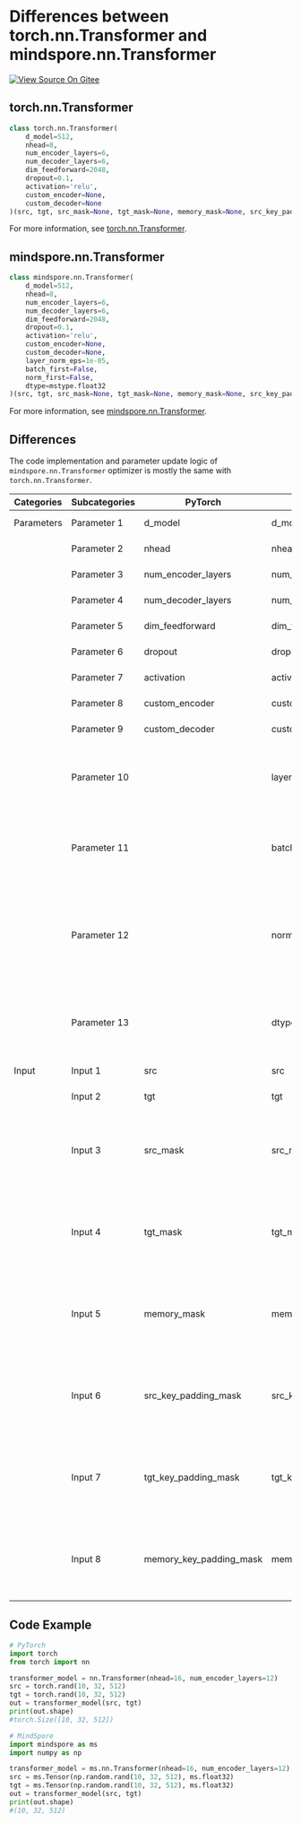 # Differences between torch.nn.Transformer and mindspore.nn.Transformer

[![View Source On Gitee](https://mindspore-website.obs.cn-north-4.myhuaweicloud.com/website-images/r2.3.0rc2/resource/_static/logo_source_en.svg)](https://gitee.com/mindspore/docs/blob/r2.3.0rc2/docs/mindspore/source_en/note/api_mapping/pytorch_diff/Transformer.md)

## torch.nn.Transformer

```python
class torch.nn.Transformer(
    d_model=512,
    nhead=8,
    num_encoder_layers=6,
    num_decoder_layers=6,
    dim_feedforward=2048,
    dropout=0.1,
    activation='relu',
    custom_encoder=None,
    custom_decoder=None
)(src, tgt, src_mask=None, tgt_mask=None, memory_mask=None, src_key_padding_mask=None, tgt_key_padding_mask=None, memory_key_padding_mask=None)
```

For more information, see [torch.nn.Transformer](https://pytorch.org/docs/1.8.1/generated/torch.nn.Transformer.html).

## mindspore.nn.Transformer

```python
class mindspore.nn.Transformer(
    d_model=512,
    nhead=8,
    num_encoder_layers=6,
    num_decoder_layers=6,
    dim_feedforward=2048,
    dropout=0.1,
    activation='relu',
    custom_encoder=None,
    custom_decoder=None,
    layer_norm_eps=1e-05,
    batch_first=False,
    norm_first=False,
    dtype=mstype.float32
)(src, tgt, src_mask=None, tgt_mask=None, memory_mask=None, src_key_padding_mask=None, tgt_key_padding_mask=None, memory_key_padding_mask=None)
```

For more information, see [mindspore.nn.Transformer](https://mindspore.cn/docs/en/r2.3.0rc2/api_python/nn/mindspore.nn.Transformer.html).

## Differences

The code implementation and parameter update logic of `mindspore.nn.Transformer` optimizer is mostly the same with `torch.nn.Transformer`.

| Categories | Subcategories |PyTorch | MindSpore | Difference |
| --- | ---   | ---   | ---        |---  |
| Parameters | Parameter 1 | d_model       | d_model        | Consistent function |
|      | Parameter 2 | nhead           | nhead | Consistent function |
|      | Parameter 3 | num_encoder_layers        | num_encoder_layers | Consistent function |
|      | Parameter 4 | num_decoder_layers        | num_decoder_layers | Consistent function |
|      | Parameter 5 | dim_feedforward        | dim_feedforward | Consistent function |
|      | Parameter 6 | dropout        | dropout | Consistent function |
|      | Parameter 7 | activation        | activation | Consistent function |
|      | Parameter 8 | custom_encoder        | custom_encoder | Consistent function |
|      | Parameter 9 | custom_decoder        | custom_decoder | Consistent function |
|      | Parameter 10 |         | layer_norm_eps | In MindSpore, the value of eps can be set in LayerNorm, PyTorch does not have this function |
|      | Parameter 11 |         | batch_first | In MindSpore, first batch can be set as batch dimension, PyTorch does not have this function |
|      | Parameter 12 |         | norm_first | In MindSpore, LayerNorm can be set in between MultiheadAttention Layer and FeedForward Layer or after, PyTorch does not have this function |
|      | Parameter 13 |         | dtype          | In MindSpore, dtype can be set for parameters using 'dtype'. PyTorch does not have this function. |
| Input  | Input 1 | src            | src | Consistent function                                               |
|     | Input 2 | tgt            | tgt | Consistent function                                               |
|     | Input 3 | src_mask           | src_mask | In MindSpore, dtype can be set as float or Bool Tensor; in PyTorch dtype can be set as float, byte or Bool Tensor. |
|     | Input 4 | tgt_mask           | tgt_mask | In MindSpore, dtype can be set as float or Bool Tensor; in PyTorch dtype can be set as float, byte or Bool Tensor. |
|     | Input 5 | memory_mask           | memory_mask | In MindSpore, dtype can be set as float or Bool Tensor; in PyTorch dtype can be set as float, byte or Bool Tensor. |
|     | Input 6 | src_key_padding_mask      | src_key_padding_mask | In MindSpore, dtype can be set as float or Bool Tensor; in PyTorch dtype can be set as byte or Bool Tensor. |
|     | Input 7 | tgt_key_padding_mask      | tgt_key_padding_mask | In MindSpore, dtype can be set as float or Bool Tensor; in PyTorch dtype can be set as byte or Bool Tensor. |
|     | Input 8 | memory_key_padding_mask   | memory_key_padding_mask | In MindSpore, dtype can be set as float or Bool Tensor; in PyTorch dtype can be set as byte or Bool Tensor. |

## Code Example

```python
# PyTorch
import torch
from torch import nn

transformer_model = nn.Transformer(nhead=16, num_encoder_layers=12)
src = torch.rand(10, 32, 512)
tgt = torch.rand(10, 32, 512)
out = transformer_model(src, tgt)
print(out.shape)
#torch.Size([10, 32, 512])

# MindSpore
import mindspore as ms
import numpy as np

transformer_model = ms.nn.Transformer(nhead=16, num_encoder_layers=12)
src = ms.Tensor(np.random.rand(10, 32, 512), ms.float32)
tgt = ms.Tensor(np.random.rand(10, 32, 512), ms.float32)
out = transformer_model(src, tgt)
print(out.shape)
#(10, 32, 512)
```
